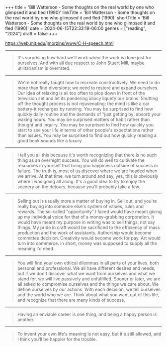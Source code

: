 +++
title = 'Bill Watterson - Some thoughts on the real world by one who glimpsed it and fled (1990)'
linkTitle = 'Bill Watterson - Some thoughts on the real world by one who glimpsed it and fled (1990)'
shortTitle = 'Bill Watterson - Some thoughts on the real world by one who glimpsed it and fled (1990)'
date = 2024-06-15T22:33:19-06:00
genres = ["reading", "2024"]
draft = false
+++

https://web.mit.edu/jmorzins/www/C-H-speech.html

---

> It's surprising how hard we'll work when the work is done just for ourselves. And with all due respect to John Stuart Mill, maybe utilitarianism is overrated.

---

> We're not really taught how to recreate constructively. We need to do more than find diversions; we need to restore and expand ourselves. Our idea of relaxing is all too often to plop down in front of the television set and let its pandering idiocy liquefy our brains. Shutting off the thought process is not rejuvenating; the mind is like a car battery-it recharges by running. You may be surprised to find how quickly daily routine and the demands of "just getting by: absorb your waking hours. You may be surprised matters of habit rather than thought and inquiry. You may be surprised to find how quickly you start to see your life in terms of other people's expectations rather than issues. You may be surprised to find out how quickly reading a good book sounds like a luxury. 

---

> I tell you all this because it's worth recognizing that there is no such thing as an overnight success. You will do well to cultivate the resources in yourself that bring you happiness outside of success or failure. The truth is, most of us discover where we are headed when we arrive. At that time, we turn around and say, yes, this is obviously where I was going all along. It's a good idea to try to enjoy the scenery on the detours, because you'll probably take a few.

---

>  Selling out is usually more a matter of buying in. Sell out, and you're really buying into someone else's system of values, rules and rewards. The so-called "opportunity" I faced would have meant giving up my individual voice for that of a money-grubbing corporation. It would have meant my purpose in writing was to sell things, not say things. My pride in craft would be sacrificed to the efficiency of mass production and the work of assistants. Authorship would become committee decision. Creativity would become work for pay. Art would turn into commerce. In short, money was supposed to supply all the meaning I'd need.

---

> You will find your own ethical dilemmas in all parts of your lives, both personal and professional. We all have different desires and needs, but if we don't discover what we want from ourselves and what we stand for, we will live passively and unfulfilled. Sooner or later, we are all asked to compromise ourselves and the things we care about. We define ourselves by our actions. With each decision, we tell ourselves and the world who we are. Think about what you want out of this life, and recognize that there are many kinds of success.

---

>  Having an enviable career is one thing, and being a happy person is another.

---

>  To invent your own life's meaning is not easy, but it's still allowed, and I think you'll be happier for the trouble.
